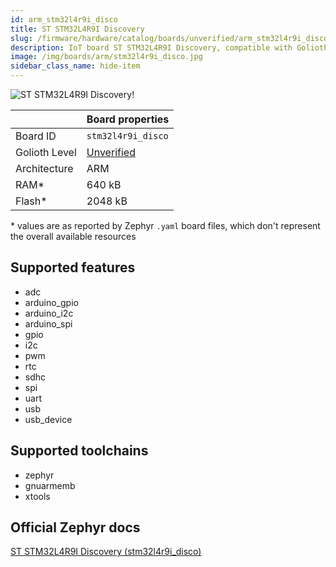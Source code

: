 ```yaml
---
id: arm_stm32l4r9i_disco
title: ST STM32L4R9I Discovery
slug: /firmware/hardware/catalog/boards/unverified/arm_stm32l4r9i_disco
description: IoT board ST STM32L4R9I Discovery, compatible with Golioth at unverified level.
image: /img/boards/arm/stm32l4r9i_disco.jpg
sidebar_class_name: hide-item
---
```


[//]: # (This is an auto-generated file, do not edit! Changes to it will be lost upon re-generation)

![ST STM32L4R9I Discovery!](/img/boards/arm/stm32l4r9i_disco.jpg "ST STM32L4R9I Discovery")

|                | Board properties     |
| -------------  | -------------------- |
| Board ID       | `stm32l4r9i_disco` |
| Golioth Level  | [Unverified](/firmware/hardware#unverified-boards) |
| Architecture   | ARM |
| RAM*           | 640 kB |
| Flash*         | 2048 kB |

\* values are as reported by Zephyr `.yaml` board files, which don't represent the overall available resources



## Supported features

* adc
* arduino_gpio
* arduino_i2c
* arduino_spi
* gpio
* i2c
* pwm
* rtc
* sdhc
* spi
* uart
* usb
* usb_device

## Supported toolchains

* zephyr
* gnuarmemb
* xtools

## Official Zephyr docs

[ST STM32L4R9I Discovery (stm32l4r9i_disco)](https://docs.zephyrproject.org/latest/boards/arm/stm32l4r9i_disco/doc/index.html)
